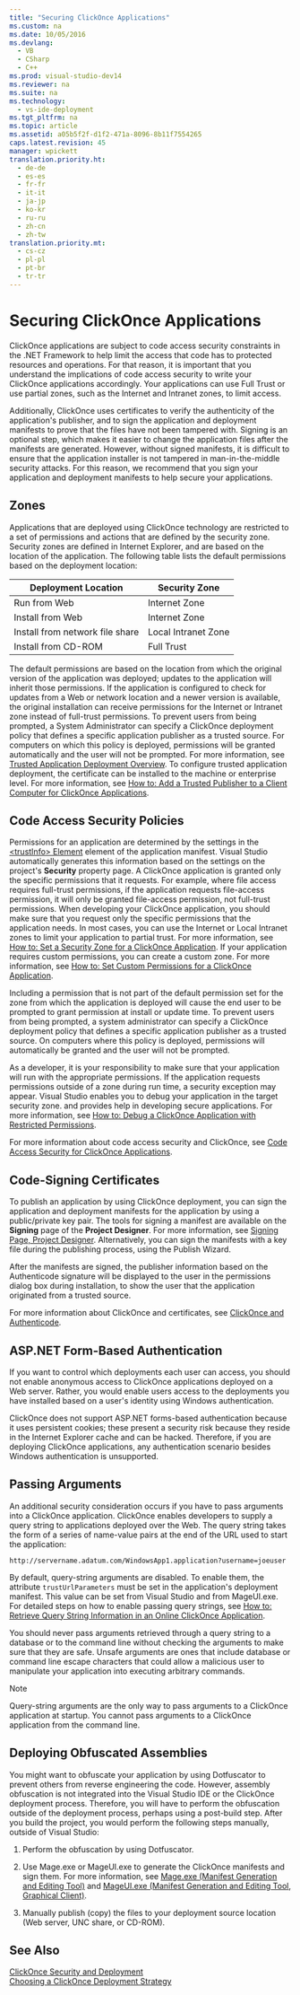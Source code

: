 ```yaml
---
title: "Securing ClickOnce Applications"
ms.custom: na
ms.date: 10/05/2016
ms.devlang: 
  - VB
  - CSharp
  - C++
ms.prod: visual-studio-dev14
ms.reviewer: na
ms.suite: na
ms.technology: 
  - vs-ide-deployment
ms.tgt_pltfrm: na
ms.topic: article
ms.assetid: a05b5f2f-d1f2-471a-8096-8b11f7554265
caps.latest.revision: 45
manager: wpickett
translation.priority.ht: 
  - de-de
  - es-es
  - fr-fr
  - it-it
  - ja-jp
  - ko-kr
  - ru-ru
  - zh-cn
  - zh-tw
translation.priority.mt: 
  - cs-cz
  - pl-pl
  - pt-br
  - tr-tr
---
```

# Securing ClickOnce Applications
ClickOnce applications are subject to code access security constraints in the .NET Framework to help limit the access that code has to protected resources and operations. For that reason, it is important that you understand the implications of code access security to write your ClickOnce applications accordingly. Your applications can use Full Trust or use partial zones, such as the Internet and Intranet zones, to limit access.  
  
 Additionally, ClickOnce uses certificates to verify the authenticity of the application's publisher, and to sign the application and deployment manifests to prove that the files have not been tampered with. Signing is an optional step, which makes it easier to change the application files after the manifests are generated. However, without signed manifests, it is difficult to ensure that the application installer is not tampered in man-in-the-middle security attacks. For this reason, we recommend that you sign your application and deployment manifests to help secure your applications.  
  
## Zones  
 Applications that are deployed using ClickOnce technology are restricted to a set of permissions and actions that are defined by the security zone. Security zones are defined in Internet Explorer, and are based on the location of the application. The following table lists the default permissions based on the deployment location:  
  
|Deployment Location|Security Zone|  
|-------------------------|-------------------|  
|Run from Web|Internet Zone|  
|Install from Web|Internet Zone|  
|Install from network file share|Local Intranet Zone|  
|Install from CD-ROM|Full Trust|  
  
 The default permissions are based on the location from which the original version of the application was deployed; updates to the application will inherit those permissions. If the application is configured to check for updates from a Web or network location and a newer version is available, the original installation can receive permissions for the Internet or Intranet zone instead of full-trust permissions. To prevent users from being prompted, a System Administrator can specify a ClickOnce deployment policy that defines a specific application publisher as a trusted source. For computers on which this policy is deployed, permissions will be granted automatically and the user will not be prompted. For more information, see [Trusted Application Deployment Overview](../VS_IDE/Trusted-Application-Deployment-Overview.md). To configure trusted application deployment, the certificate can be installed to the machine or enterprise level. For more information, see [How to: Add a Trusted Publisher to a Client Computer for ClickOnce Applications](../VS_IDE/How-to--Add-a-Trusted-Publisher-to-a-Client-Computer-for-ClickOnce-Applications.md).  
  
## Code Access Security Policies  
 Permissions for an application are determined by the settings in the [<trustInfo\> Element](../VS_IDE/-trustInfo--Element--ClickOnce-Application-.md) element of the application manifest. Visual Studio automatically generates this information based on the settings on the project's **Security** property page. A ClickOnce application is granted only the specific permissions that it requests. For example, where file access requires full-trust permissions, if the application requests file-access permission, it will only be granted file-access permission, not full-trust permissions. When developing your ClickOnce application, you should make sure that you request only the specific permissions that the application needs. In most cases, you can use the Internet or Local Intranet zones to limit your application to partial trust. For more information, see [How to: Set a Security Zone for a ClickOnce Application](../VS_IDE/How-to--Set-a-Security-Zone-for-a-ClickOnce-Application.md). If your application requires custom permissions, you can create a custom zone. For more information, see [How to: Set Custom Permissions for a ClickOnce Application](../VS_IDE/How-to--Set-Custom-Permissions-for-a-ClickOnce-Application.md).  
  
 Including a permission that is not part of the default permission set for the zone from which the application is deployed will cause the end user to be prompted to grant permission at install or update time. To prevent users from being prompted, a system administrator can specify a ClickOnce deployment policy that defines a specific application publisher as a trusted source. On computers where this policy is deployed, permissions will automatically be granted and the user will not be prompted.  
  
 As a developer, it is your responsibility to make sure that your application will run with the appropriate permissions. If the application requests permissions outside of a zone during run time, a security exception may appear. Visual Studio enables you to debug your application in the target security zone. and provides help in developing secure applications. For more information, see [How to: Debug a ClickOnce Application with Restricted Permissions](../VS_IDE/How-to--Debug-a-ClickOnce-Application-with-Restricted-Permissions.md).  
  
 For more information about code access security and ClickOnce, see [Code Access Security for ClickOnce Applications](../VS_IDE/Code-Access-Security-for-ClickOnce-Applications.md).  
  
## Code-Signing Certificates  
 To publish an application by using ClickOnce deployment, you can sign the application and deployment manifests for the application by using a public/private key pair. The tools for signing a manifest are available on the **Signing** page of the **Project Designer**. For more information, see [Signing Page, Project Designer](../VS_IDE/Signing-Page--Project-Designer.md). Alternatively, you can sign the manifests with a key file during the publishing process, using the Publish Wizard.  
  
 After the manifests are signed, the publisher information based on the Authenticode signature will be displayed to the user in the permissions dialog box during installation, to show the user that the application originated from a trusted source.  
  
 For more information about ClickOnce and certificates, see [ClickOnce and Authenticode](../VS_IDE/ClickOnce-and-Authenticode.md).  
  
## ASP.NET Form-Based Authentication  
 If you want to control which deployments each user can access, you should not enable anonymous access to ClickOnce applications deployed on a Web server. Rather, you would enable users access to the deployments you have installed based on a user's identity using Windows authentication.  
  
 ClickOnce does not support ASP.NET forms-based authentication because it uses persistent cookies; these present a security risk because they reside in the Internet Explorer cache and can be hacked. Therefore, if you are deploying ClickOnce applications, any authentication scenario besides Windows authentication is unsupported.  
  
## Passing Arguments  
 An additional security consideration occurs if you have to pass arguments into a ClickOnce application. ClickOnce enables developers to supply a query string to applications deployed over the Web. The query string takes the form of a series of name-value pairs at the end of the URL used to start the application:  
  
 `http://servername.adatum.com/WindowsApp1.application?username=joeuser`  
  
 By default, query-string arguments are disabled. To enable them, the attribute `trustUrlParameters` must be set in the application's deployment manifest. This value can be set from Visual Studio and from MageUI.exe. For detailed steps on how to enable passing query strings, see [How to: Retrieve Query String Information in an Online ClickOnce Application](../VS_IDE/How-to--Retrieve-Query-String-Information-in-an-Online-ClickOnce-Application.md).  
  
 You should never pass arguments retrieved through a query string to a database or to the command line without checking the arguments to make sure that they are safe. Unsafe arguments are ones that include database or command line escape characters that could allow a malicious user to manipulate your application into executing arbitrary commands.  
  
> [!NOTE]
>  Query-string arguments are the only way to pass arguments to a ClickOnce application at startup. You cannot pass arguments to a ClickOnce application from the command line.  
  
## Deploying Obfuscated Assemblies  
 You might want to obfuscate your application by using Dotfuscator to prevent others from reverse engineering the code. However, assembly obfuscation is not integrated into the Visual Studio IDE or the ClickOnce deployment process. Therefore, you will have to perform the obfuscation outside of the deployment process, perhaps using a post-build step. After you build the project, you would perform the following steps manually, outside of Visual Studio:  
  
1.  Perform the obfuscation by using Dotfuscator.  
  
2.  Use Mage.exe or MageUI.exe to generate the ClickOnce manifests and sign them. For more information, see [Mage.exe (Manifest Generation and Editing Tool)](../Topic/Mage.exe%20\(Manifest%20Generation%20and%20Editing%20Tool\).md) and [MageUI.exe (Manifest Generation and Editing Tool, Graphical Client)](../Topic/MageUI.exe%20\(Manifest%20Generation%20and%20Editing%20Tool,%20Graphical%20Client\).md).  
  
3.  Manually publish (copy) the files to your deployment source location (Web server, UNC share, or CD-ROM).  
  
## See Also  
 [ClickOnce Security and Deployment](../VS_IDE/ClickOnce-Security-and-Deployment.md)   
 [Choosing a ClickOnce Deployment Strategy](../VS_IDE/Choosing-a-ClickOnce-Deployment-Strategy.md)